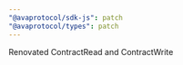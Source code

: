 ```yaml
---
"@avaprotocol/sdk-js": patch
"@avaprotocol/types": patch
---
```


Renovated ContractRead and ContractWrite
